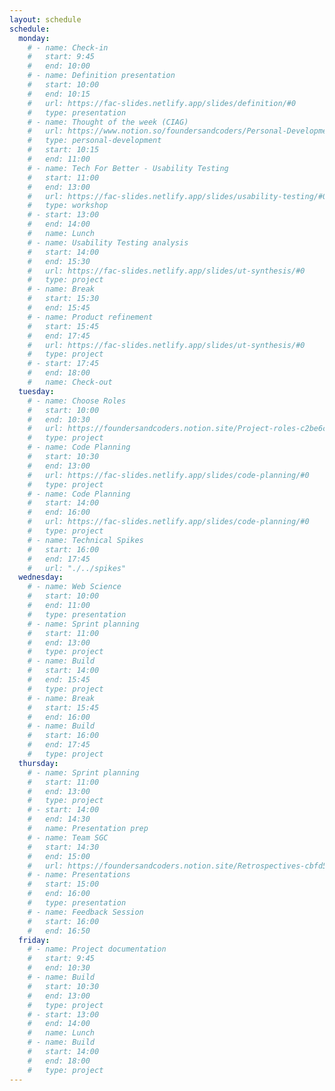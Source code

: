```yaml
---
layout: schedule
schedule:
  monday:
    # - name: Check-in
    #   start: 9:45
    #   end: 10:00
    # - name: Definition presentation
    #   start: 10:00
    #   end: 10:15
    #   url: https://fac-slides.netlify.app/slides/definition/#0
    #   type: presentation
    # - name: Thought of the week (CIAG)
    #   url: https://www.notion.so/foundersandcoders/Personal-Development-91fe75c7e2cc4f989954108729a2c834
    #   type: personal-development
    #   start: 10:15
    #   end: 11:00
    # - name: Tech For Better - Usability Testing
    #   start: 11:00
    #   end: 13:00
    #   url: https://fac-slides.netlify.app/slides/usability-testing/#0
    #   type: workshop
    # - start: 13:00
    #   end: 14:00
    #   name: Lunch
    # - name: Usability Testing analysis
    #   start: 14:00
    #   end: 15:30
    #   url: https://fac-slides.netlify.app/slides/ut-synthesis/#0
    #   type: project
    # - name: Break
    #   start: 15:30
    #   end: 15:45
    # - name: Product refinement
    #   start: 15:45
    #   end: 17:45
    #   url: https://fac-slides.netlify.app/slides/ut-synthesis/#0
    #   type: project
    # - start: 17:45
    #   end: 18:00
    #   name: Check-out
  tuesday:
    # - name: Choose Roles
    #   start: 10:00
    #   end: 10:30
    #   url: https://foundersandcoders.notion.site/Project-roles-c2be6c42f4fe4bb0911049b084c51791
    #   type: project
    # - name: Code Planning
    #   start: 10:30
    #   end: 13:00
    #   url: https://fac-slides.netlify.app/slides/code-planning/#0
    #   type: project
    # - name: Code Planning
    #   start: 14:00
    #   end: 16:00
    #   url: https://fac-slides.netlify.app/slides/code-planning/#0
    #   type: project
    # - name: Technical Spikes
    #   start: 16:00
    #   end: 17:45
    #   url: "./../spikes"
  wednesday:
    # - name: Web Science
    #   start: 10:00
    #   end: 11:00
    #   type: presentation
    # - name: Sprint planning
    #   start: 11:00
    #   end: 13:00
    #   type: project
    # - name: Build
    #   start: 14:00
    #   end: 15:45
    #   type: project
    # - name: Break
    #   start: 15:45
    #   end: 16:00
    # - name: Build
    #   start: 16:00
    #   end: 17:45
    #   type: project
  thursday:
    # - name: Sprint planning
    #   start: 11:00
    #   end: 13:00
    #   type: project
    # - start: 14:00
    #   end: 14:30
    #   name: Presentation prep
    # - name: Team SGC
    #   start: 14:30
    #   end: 15:00
    #   url: https://foundersandcoders.notion.site/Retrospectives-cbfd57e19cd24c61a6bd8db16fe0f347
    # - name: Presentations
    #   start: 15:00
    #   end: 16:00
    #   type: presentation
    # - name: Feedback Session
    #   start: 16:00
    #   end: 16:50
  friday:
    # - name: Project documentation
    #   start: 9:45
    #   end: 10:30
    # - name: Build
    #   start: 10:30
    #   end: 13:00
    #   type: project
    # - start: 13:00
    #   end: 14:00
    #   name: Lunch
    # - name: Build
    #   start: 14:00
    #   end: 18:00
    #   type: project
---
```

